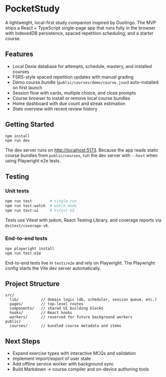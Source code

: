 # PocketStudy

A lightweight, local-first study companion inspired by Duolingo. The MVP ships a React + TypeScript single-page app that runs fully in the browser with IndexedDB persistence, spaced repetition scheduling, and a starter course.

## Features

- Local Dexie database for attempts, schedule, mastery, and installed courses
- FSRS-style spaced repetition updates with manual grading
- Demo course bundle (`public/courses/demo/course.json`) auto-installed on first launch
- Session flow with cards, multiple choice, and cloze prompts
- Course browser to install or remove local course bundles
- Home dashboard with due count and streak estimation
- Stats overview with recent review history

## Getting Started

```bash
npm install
npm run dev
```

The dev server runs on <http://localhost:5173>. Because the app reads static course bundles from `public/courses`, run the dev server with `--host` when using Playwright e2e tests.

## Testing

### Unit tests

```bash
npm run test        # single run
npm run test:watch  # watch mode
npm run test:ui     # Vitest UI
```

Tests use Vitest with jsdom, React Testing Library, and coverage reports via `@vitest/coverage-v8`.

### End-to-end tests

```bash
npx playwright install
npm run test:e2e
```

End-to-end tests live in `tests/e2e` and rely on Playwright. The Playwright config starts the Vite dev server automatically.

## Project Structure

```
src/
  lib/          // domain logic (db, scheduler, session queue, etc.)
  pages/        // top-level routes
  components/   // shared UI building blocks
  hooks/        // React hooks
  workers/      // reserved for future background workers
public/
  courses/      // bundled course metadata and items
```

## Next Steps

- Expand exercise types with interactive MCQs and validation
- Implement import/export of user state
- Add offline service worker with background sync
- Build Markdown → course compiler and on-device authoring tools
